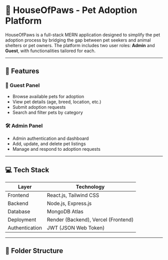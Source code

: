 # 🐾 HouseOfPaws - Pet Adoption Platform

HouseOfPaws is a full-stack MERN application designed to simplify the pet adoption process by bridging the gap between pet seekers and animal shelters or pet owners. The platform includes two user roles: **Admin** and **Guest**, with functionalities tailored for each.

---

## 📌 Features

### 👤 Guest Panel
- Browse available pets for adoption
- View pet details (age, breed, location, etc.)
- Submit adoption requests
- Search and filter pets by category

### 🛠 Admin Panel
- Admin authentication and dashboard
- Add, update, and delete pet listings
- Manage and respond to adoption requests

---

## 💻 Tech Stack

| Layer        | Technology       |
|--------------|------------------|
| Frontend     | React.js, Tailwind CSS |
| Backend      | Node.js, Express.js |
| Database     | MongoDB Atlas     |
| Deployment   | Render (Backend), Vercel (Frontend) |
| Authentication | JWT (JSON Web Token) |

---

## 📁 Folder Structure
